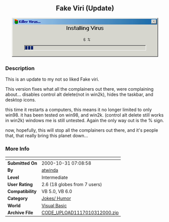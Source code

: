 ﻿<div align="center">

## Fake Viri \(Update\)

<img src="PIC20001031223536462.gif">
</div>

### Description

This is an update to my not so liked Fake viri.

This version fixes what all the complainers out there, were complaining about... disables control alt delete(not in win2k), hides the taskbar, and desktop icons.

this time it restarts a computers, this means it no longer limited to only win98. it has been tested on win98, and win2k. (control alt delete still works in win2k) windows me is still untested. Again the only way out is the % sign.

now, hopefully, this will stop all the complainers out there, and it's people that, that really bring this planet down...
 
### More Info
 


<span>             |<span>
---                |---
**Submitted On**   |2000-10-31 07:08:58
**By**             |[atwinda](https://github.com/Planet-Source-Code/PSCIndex/blob/master/ByAuthor/atwinda.md)
**Level**          |Intermediate
**User Rating**    |2.6 (18 globes from 7 users)
**Compatibility**  |VB 5\.0, VB 6\.0
**Category**       |[Jokes/ Humor](https://github.com/Planet-Source-Code/PSCIndex/blob/master/ByCategory/jokes-humor__1-40.md)
**World**          |[Visual Basic](https://github.com/Planet-Source-Code/PSCIndex/blob/master/ByWorld/visual-basic.md)
**Archive File**   |[CODE\_UPLOAD1117010312000\.zip](https://github.com/Planet-Source-Code/atwinda-fake-viri-update__1-12440/archive/master.zip)








